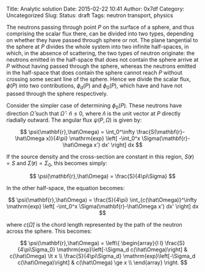 Title: Analytic solution
Date: 2015-02-22 10:41
Author: 0x7df
Category: Uncategorized
Slug: 
Status: draft
Tags: neutron transport, physics

The neutrons passing through point $P$ on the surface of a sphere, and
thus comprising the scalar flux there, can be divided into two types,
depending on whether they have passed through sphere or not. The plane
tangential to the sphere at $P$ divides the whole system into two
infinite half-spaces, in which, in the absence of scattering, the two
types of neutron originate: the neutrons emitted in the half-space that
does not contain the sphere arrive at $P$ without having passed
through the sphere, whereas the neutrons emitted in the half-space that
does contain the sphere cannot reach $P$ without crossing some secant
line of the sphere. Hence we divide the scalar flux, $\phi(P)$ into
two contributions, $\phi_d(P)$ and $\phi_0(P)$, which have and
have not passed through the sphere respectively.

Consider the simpler case of determining $\phi_0(P)$. These neutrons
have direction $\hat\Omega$ such that $\hat\Omega\cdot\hat n
\le 0$, where $\hat n$ is the unit vector at $P$ directly riadially outward.
The angular flux $\psi(P,\Omega)$ is given by:

$$ \psi(\mathbf{r},\hat\Omega) = \int_0^\infty
\frac{S(\mathbf{r}-\hat\Omega x)}{4\pi} \mathrm{exp} \left[
-\int_0^x \Sigma(\mathbf{r}-\hat\Omega x') dx' \right] dx $$

If the source density and the cross-section are constant in this region,
$S(\mathbf{r}) = S$ and $\Sigma(\mathbf{r}) = \Sigma_0$, this
becomes simply:

$$ \psi(\mathbf{r},\hat\Omega) = \frac{S}{4\pi\Sigma}  $$

In the other half-space, the equation becomes:

$$
\psi(\mathbf{r},\hat\Omega) = \frac{S}{4\pi}
\int_{c(\hat\Omega)}^\infty \mathrm{exp} \left[ -\int_0^x
\Sigma(\mathbf{r}-\hat\Omega x') dx' \right] dx  
$$

where $c(\hat\Omega)$ is the chord length represented by the path of
the neutron across the sphere. This becomes:

$$
\psi(\mathbf{r},\hat\Omega) = \left\{  
\begin{array}{l l}  
\frac{S}{4\pi\Sigma_0} \mathrm{exp}\left[-\Sigma_d
c(\hat\Omega)\right] & c(\hat\Omega) \lt x \\  
\frac{S}{4\pi\Sigma_d} \mathrm{exp}\left[-\Sigma_d
c(\hat\Omega)\right] & c(\hat\Omega) \ge x \\  
\end{array}  
\right.  
$$


